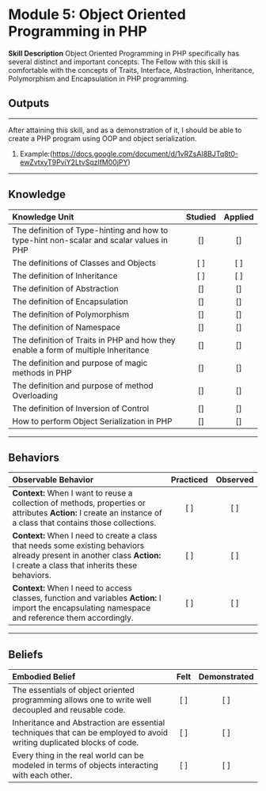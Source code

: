 # Module 5: Object Oriented Programming in PHP

**Skill Description**
Object Oriented Programming in PHP specifically has several distinct and important concepts. The Fellow with this skill is comfortable with the concepts of Traits, Interface, Abstraction, Inheritance, Polymorphism and Encapsulation in PHP programming.


## **Outputs**
----------
After attaining this skill, and as a demonstration of it, I should be able to create a PHP program using OOP and object serialization.

1. Example:(https://docs.google.com/document/d/1vRZsAI8BJTq8t0-ewZvtxyT9PviY2LtvSqzlfM00jPY)



----------
## **Knowledge**


| Knowledge Unit   |      Studied      | Applied |
|:-------------|:------------------:|:--------:|
| The definition of Type-hinting and how to type-hint non-scalar and scalar values in PHP | [] | [] |
| The definitions of Classes and Objects | [ ] | [ ] |
| The definition of Inheritance | [ ] | [ ] |
| The definition of Abstraction | [] | [] |
| The definition of Encapsulation | [] | [] |
| The definition of Polymorphism | [] | [] |
| The definition of Namespace | [] | [] |
| The definition of Traits in PHP and how they enable a form of multiple Inheritance| [] | [] |
| The definition and purpose of magic methods in PHP|[] | [] |
| The definition and purpose of method Overloading| [] | [] |
| The definition of Inversion of Control| [] | [] |
| How to perform Object Serialization in PHP| [] | [] |



----------


## **Behaviors**

| Observable Behavior   |      Practiced      | Observed |
|:-------------|:------------------:|:--------:|
| **Context:** When I want to reuse a collection of methods, properties or attributes **Action:**  I create an instance of a class that contains those collections. | [ ] | [ ]  |
| **Context:**  When I need to create a class that needs some existing behaviors already present in another class **Action:** I create a class that inherits these behaviors.|   [ ]   |   [ ] |
| **Context:** When I need to access classes, function and variables **Action:**  I import the encapsulating namespace and reference them accordingly. |   [ ]   |   [ ] |


----------


## **Beliefs**


| Embodied Belief   |      Felt      | Demonstrated |
|:-------------|:------------------:|:--------:|
| The essentials of object oriented programming allows one to write well decoupled and reusable code.| [ ] | [ ]  |
| Inheritance and Abstraction are essential techniques that can be employed to avoid writing duplicated blocks of code. |   [ ]   |   [ ] |
| Every thing in the real world can be modeled in terms of objects interacting with each other. |   [ ]   |   [ ] |


